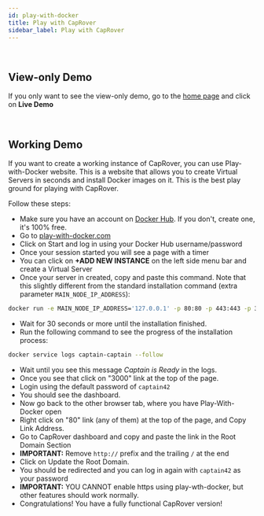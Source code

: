 ```yaml
---
id: play-with-docker
title: Play with CapRover
sidebar_label: Play with CapRover
---
```


<br/>

## View-only Demo

If you only want to see the view-only demo, go to the [home page](/) and click on **Live Demo**

<br/>

## Working Demo

If you want to create a working instance of CapRover, you can use Play-with-Docker website. This is a website that allows you to create Virtual Servers in seconds and install Docker images on it. This is the best play ground for playing with CapRover.

Follow these steps:
- Make sure you have an account on [Docker Hub](https://hub.docker.com/). If you don't, create one, it's 100% free.
- Go to [play-with-docker.com](http://play-with-docker.com/)
- Click on Start and log in using your Docker Hub username/password
- Once your session started you will see a page with a timer
- You can click on **+ADD NEW INSTANCE** on the left side menu bar and create a Virtual Server
- Once your server in created, copy and paste this command. Note that this slightly different from the standard installation command (extra parameter `MAIN_NODE_IP_ADDRESS`):
```bash
docker run -e MAIN_NODE_IP_ADDRESS='127.0.0.1' -p 80:80 -p 443:443 -p 3000:3000 -v /var/run/docker.sock:/var/run/docker.sock -v /captain:/captain caprover/caprover
```

- Wait for 30 seconds or more until the installation finished.
- Run the following command to see the progress of the installation process:

```bash
docker service logs captain-captain --follow
```

- Wait until you see this message *Captain is Ready* in the logs.
- Once you see that click on "3000" link at the top of the page.
- Login using the default password of `captain42`
- You should see the dashboard.
- Now go back to the other browser tab, where you have Play-With-Docker open
- Right click on "80" link (any of them) at the top of the page, and Copy Link Address.
- Go to CapRover dashboard and copy and paste the link in the Root Domain Section
- **IMPORTANT:** Remove `http://` prefix and the trailing `/` at the end
- Click on Update the Root Domain.
- You should be redirected and you can log in again with `captain42` as your password
- **IMPORTANT:** YOU CANNOT enable https using play-wth-docker, but other features should work normally.
- Congratulations! You have a fully functional CapRover version!